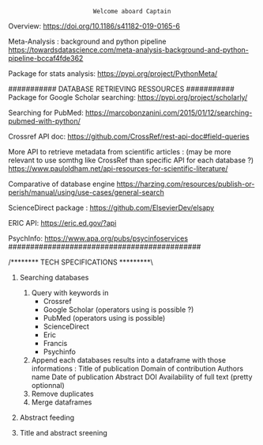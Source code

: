 							Welcome aboard Captain

Overview:
https://doi.org/10.1186/s41182-019-0165-6

Meta-Analysis : background and python pipeline
https://towardsdatascience.com/meta-analysis-background-and-python-pipeline-bccaf4fde362

Package for stats analysis:
https://pypi.org/project/PythonMeta/



 ########### DATABASE RETRIEVING RESSOURCES ###########
Package for Google Scholar searching:
https://pypi.org/project/scholarly/

Searching for PubMed:
https://marcobonzanini.com/2015/01/12/searching-pubmed-with-python/

Crossref API doc:
https://github.com/CrossRef/rest-api-doc#field-queries

More API to retrieve metadata from scientific articles :
(may be more relevant to use somthg like CrossRef than specific API for each database ?)
https://www.pauloldham.net/api-resources-for-scientific-literature/

Comparative of database engine
https://harzing.com/resources/publish-or-perish/manual/using/use-cases/general-search

ScienceDirect package :
https://github.com/ElsevierDev/elsapy

ERIC API:
https://eric.ed.gov/?api

PsychInfo:
https://www.apa.org/pubs/psycinfoservices
############################################



/******** TECH SPECIFICATIONS *********\

1. Searching databases
	1. Query with keywords in
		- Crossref
		- Google Scholar (operators using is possible ?)
		- PubMed (operators using is possible)
		- ScienceDirect
		- Eric
		- Francis
		- Psychinfo
	2. Append each databases results into a dataframe with those informations :
		Title of publication
		Domain of contribution
		Authors name
		Date of publication
		Abstract
		DOI
		Availability of full text (pretty optionnal)
	3. Remove duplicates
	4. Merge dataframes

2. Abstract feeding

3. Title and abstract sreening

